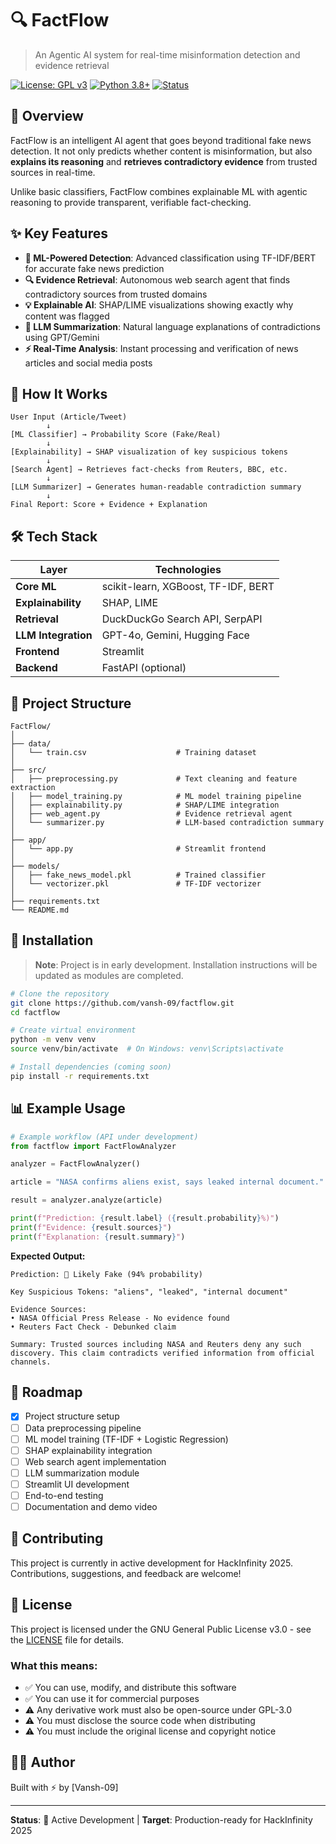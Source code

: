 # 🔍 FactFlow

> An Agentic AI system for real-time misinformation detection and evidence retrieval

[![License: GPL v3](https://img.shields.io/badge/License-GPLv3-blue.svg)](https://www.gnu.org/licenses/gpl-3.0)
[![Python 3.8+](https://img.shields.io/badge/python-3.8+-blue.svg)](https://www.python.org/downloads/)
[![Status](https://img.shields.io/badge/status-in%20development-orange.svg)]()

## 🎯 Overview

FactFlow is an intelligent AI agent that goes beyond traditional fake news detection. It not only predicts whether content is misinformation, but also **explains its reasoning** and **retrieves contradictory evidence** from trusted sources in real-time.

Unlike basic classifiers, FactFlow combines explainable ML with agentic reasoning to provide transparent, verifiable fact-checking.

## ✨ Key Features

- **🤖 ML-Powered Detection**: Advanced classification using TF-IDF/BERT for accurate fake news prediction
- **🔍 Evidence Retrieval**: Autonomous web search agent that finds contradictory sources from trusted domains
- **💡 Explainable AI**: SHAP/LIME visualizations showing exactly why content was flagged
- **🧠 LLM Summarization**: Natural language explanations of contradictions using GPT/Gemini
- **⚡ Real-Time Analysis**: Instant processing and verification of news articles and social media posts

## 🚀 How It Works

```
User Input (Article/Tweet)
        ↓
[ML Classifier] → Probability Score (Fake/Real)
        ↓
[Explainability] → SHAP visualization of key suspicious tokens
        ↓
[Search Agent] → Retrieves fact-checks from Reuters, BBC, etc.
        ↓
[LLM Summarizer] → Generates human-readable contradiction summary
        ↓
Final Report: Score + Evidence + Explanation
```

## 🛠️ Tech Stack

| Layer | Technologies |
|-------|-------------|
| **Core ML** | scikit-learn, XGBoost, TF-IDF, BERT |
| **Explainability** | SHAP, LIME |
| **Retrieval** | DuckDuckGo Search API, SerpAPI |
| **LLM Integration** | GPT-4o, Gemini, Hugging Face |
| **Frontend** | Streamlit |
| **Backend** | FastAPI (optional) |

## 📁 Project Structure

```
FactFlow/
│
├── data/
│   └── train.csv                    # Training dataset
│
├── src/
│   ├── preprocessing.py             # Text cleaning and feature extraction
│   ├── model_training.py            # ML model training pipeline
│   ├── explainability.py            # SHAP/LIME integration
│   ├── web_agent.py                 # Evidence retrieval agent
│   └── summarizer.py                # LLM-based contradiction summary
│
├── app/
│   └── app.py                       # Streamlit frontend
│
├── models/
│   ├── fake_news_model.pkl          # Trained classifier
│   └── vectorizer.pkl               # TF-IDF vectorizer
│
├── requirements.txt
└── README.md
```

## 🔧 Installation

> **Note**: Project is in early development. Installation instructions will be updated as modules are completed.

```bash
# Clone the repository
git clone https://github.com/vansh-09/factflow.git
cd factflow

# Create virtual environment
python -m venv venv
source venv/bin/activate  # On Windows: venv\Scripts\activate

# Install dependencies (coming soon)
pip install -r requirements.txt
```

## 📊 Example Usage

```python
# Example workflow (API under development)
from factflow import FactFlowAnalyzer

analyzer = FactFlowAnalyzer()

article = "NASA confirms aliens exist, says leaked internal document."

result = analyzer.analyze(article)

print(f"Prediction: {result.label} ({result.probability}%)")
print(f"Evidence: {result.sources}")
print(f"Explanation: {result.summary}")
```

**Expected Output:**
```
Prediction: 🚨 Likely Fake (94% probability)

Key Suspicious Tokens: "aliens", "leaked", "internal document"

Evidence Sources:
• NASA Official Press Release - No evidence found
• Reuters Fact Check - Debunked claim

Summary: Trusted sources including NASA and Reuters deny any such 
discovery. This claim contradicts verified information from official channels.
```

## 🎯 Roadmap

- [x] Project structure setup
- [ ] Data preprocessing pipeline
- [ ] ML model training (TF-IDF + Logistic Regression)
- [ ] SHAP explainability integration
- [ ] Web search agent implementation
- [ ] LLM summarization module
- [ ] Streamlit UI development
- [ ] End-to-end testing
- [ ] Documentation and demo video

## 🤝 Contributing

This project is currently in active development for HackInfinity 2025. Contributions, suggestions, and feedback are welcome!

## 📄 License

This project is licensed under the GNU General Public License v3.0 - see the [LICENSE](LICENSE) file for details.

### What this means:
- ✅ You can use, modify, and distribute this software
- ✅ You can use it for commercial purposes
- ⚠️ Any derivative work must also be open-source under GPL-3.0
- ⚠️ You must disclose the source code when distributing
- ⚠️ You must include the original license and copyright notice

## 👨‍💻 Author

Built with ⚡ by [Vansh-09]

---

**Status**: 🚧 Active Development | **Target**: Production-ready for HackInfinity 2025

